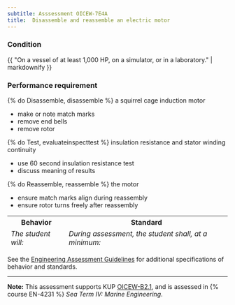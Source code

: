 ```yaml
---
subtitle: Asssessment OICEW-7E4A
title:  Disassemble and reassemble an electric motor
---
```




### Condition

{{ "On a vessel of at least 1,000 HP, on a simulator, or in a laboratory." | markdownify }}

### Performance requirement 

<table width='100%' class='Guidelines'>
 <thead>
 <tr>
     <th class='thirty'>Behavior</th>
     <th class='seventy'>Standard</th>
 </tr>
 <tr>
     <td><em>The student will:</em></td>
     <td><em>During assessment, the student shall, at a minimum:</em></td>
 </tr>
 </thead>
 <tbody>


<!--rowstart-->

{% do Disassemble, disassemble %} a squirrel cage induction motor

<!--cellbreak-->

* make or note match marks
* remove end bells
* remove rotor

<!--rowend-->


<!--rowstart-->

{% do Test, evaluateinspecttest %} insulation resistance and stator winding continuity

<!--cellbreak-->

* use 60 second insulation resistance test
* discuss meaning of results

<!--rowend-->


<!--rowstart-->

{% do Reassemble, reassemble %} the motor

<!--cellbreak-->

* ensure match marks align during reassembly
* ensure rotor turns freely after reassembly

<!--rowend-->


 </tbody>
 </table>



See the [Engineering Assessment Guidelines](guidelines) for additional specifications of behavior and standards.


*****

**Note:** This assessment supports KUP [OICEW-B2.1]({{site.baseurl}}/tables/31.html#OICEW-B2.1), and is assessed in  {% course  EN-4231 %}  *Sea Term IV: Marine Engineering*. 


